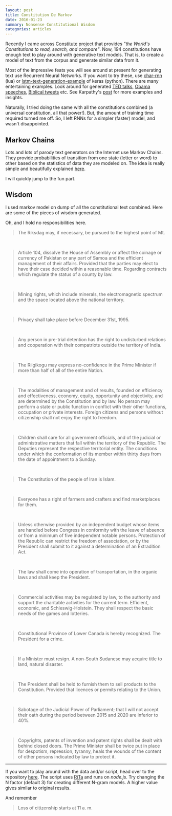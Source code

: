 ```yaml
---
layout: post
title: Constitution De Markov
date: 2016-01-23
summary: Nonsense Constitutional Wisdom
categories: articles
---
```


<span class="dropcap">R</span>ecently I came across [Constitute](https://www.constituteproject.org/) project that provides *"the World's Constitutions to read, search, and compare"*. Now, 194 constitutions have enough text to play around with generative text models. That is, to create a model of text from the corpus and generate similar data from it.

Most of the impressive feats you will see around at present for generating text use Recurrent Neural Networks. If you want to try these, use [char-rnn](https://github.com/karpathy/char-rnn) (lua) or [lstm-text-generation-example](https://github.com/fchollet/keras/blob/master/examples/lstm_text_generation.py) of keras (python). There are many entertaining examples. Look around for generated [TED talks](https://medium.com/@samim/ted-rnn-machine-generated-ted-talks-3dd682b894c0#.z0dofjaea), [Obama speeches](https://medium.com/@samim/obama-rnn-machine-generated-political-speeches-c8abd18a2ea0), [Biblical tweets](https://twitter.com/rnn_bible) etc. See Karpathy's [post](http://karpathy.github.io/2015/05/21/rnn-effectiveness/) for more examples and insights.

Naturally, I tried doing the same with all the constitutions combined (a universal constitution, all that power!). But, the amount of training time required turned me off. So, I left RNNs for a simpler (faster) model, and wasn't disappointed.

## Markov Chains

Lots and lots of parody text generators on the Internet use Markov Chains. They provide probabilities of transition from one state (letter or word) to other based on the statistics of data they are modeled on. The idea is really simple and beautifully explained [here](http://setosa.io/blog/2014/07/26/markov-chains/).

I will quickly jump to the fun part.

## Wisdom

I used markov model on dump of all the constitutional text combined. Here are some of the pieces of wisdom generated.

Oh, and I hold no responsibilities here.

> The Riksdag may, if necessary, be pursued to the highest point of Mt.

<br>

> Article 104, dissolve the House of Assembly or affect the coinage or currency of Pakistan or any part of Samoa and the efficient management of their affairs. Provided that the parties may elect to have their case decided within a reasonable time. Regarding contracts which regulate the status of a county by law.

<br>

> Mining rights, which include minerals, the electromagnetic spectrum and the space located above the national territory.

<br>

> Privacy shall take place before December 31st, 1995.

<br>

> Any person in pre-trial detention has the right to undisturbed relations and cooperation with their compatriots outside the territory of India.

<br>

> The Riigikogu may express no-confidence in the Prime Minister if more than half of all of the entire Nation.

<br>

> The modalities of management and of results, founded on efficiency and effectiveness, economy, equity, opportunity and objectivity, and are determined by the Constitution and by law. No person may perform a state or public function in conflict with their other functions, occupation or private interests. Foreign citizens and persons without citizenship shall not enjoy the right to freedom.

<br>

> Children shall care for all government officials, and of the judicial or administrative matters that fall within the territory of the Republic. The Deputies represent the respective territorial entity. The conditions under which the conformation of its member within thirty days from the date of appointment to a Sunday.

<br>

> The Constitution of the people of Iran is Islam.

<br>

> Everyone has a right of farmers and crafters and find marketplaces for them.

<br>

> Unless otherwise provided by an independent budget whose items are handled before Congress in conformity with the leave of absence or from a minimum of five independent notable persons. Protection of the Republic can restrict the freedom of association, or by the President shall submit to it against a determination of an Extradition Act.

<br>

> The law shall come into operation of transportation, in the organic laws and shall keep the President.

<br>

> Commercial activities may be regulated by law, to the authority and support the charitable activities for the current term. Efficient, economic, and Schleswig-Holstein. They shall respect the basic needs of the games and lotteries.

<br>

> Constitutional Province of Lower Canada is hereby recognized. The President for a crime.

<br>

> If a Minister must resign. A non-South Sudanese may acquire title to land, natural disaster.

<br>

> The President shall be held to furnish them to sell products to the Constitution. Provided that licences or permits relating to the Union.

<br>

> Sabotage of the Judicial Power of Parliament; that I will not accept their oath during the period between 2015 and 2020 are inferior to 40%.

<br>

> Copyrights, patents of invention and patent rights shall be dealt with behind closed doors. The Prime Minister shall be twice put in place for despotism, repression, tyranny, heals the wounds of the content of other persons indicated by law to protect it.

---

If you want to play around with the data and/or script, head over to the repository [here](https://github.com/lepisma/fake-charter). The script uses [RiTa](http://rednoise.org/rita) and runs on *node.js*. Try changing the N factor (default 3) for creating different N-gram models. A higher value gives similar to original results.

And remember

> Loss of citizenship starts at 11 a. m.
